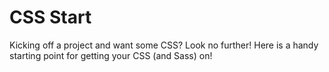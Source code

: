 # CSS Start

Kicking off a project and want some CSS? Look no further! Here is a handy starting point for getting your CSS (and Sass) on!
